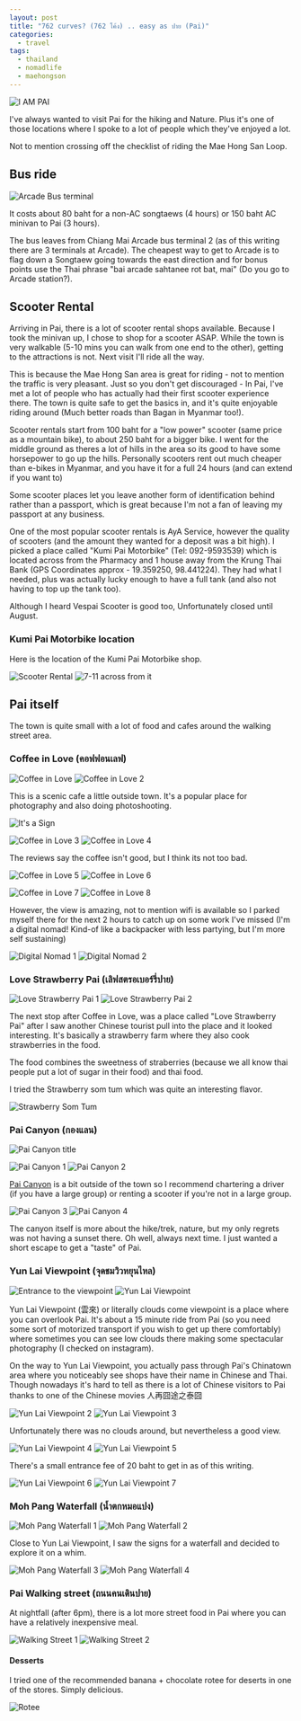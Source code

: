 ```yaml
---
layout: post
title: "762 curves? (762 โค้ง) .. easy as ปาย (Pai)"
categories:
  - travel
tags:
  - thailand
  - nomadlife
  - maehongson
---
```


![I AM PAI](https://images.itinerantfoodie.com/uploads/pai-trip-report/IMG_20170418_101853.jpg)

I've always wanted to visit Pai for the hiking and Nature. Plus it's one of those locations where I spoke to a lot of people which they've enjoyed a lot.

Not to mention crossing off the checklist of riding the Mae Hong San Loop.

## Bus ride

![Arcade Bus terminal](https://images.itinerantfoodie.com/uploads/pai-trip-report/IMG_5463.png)

It costs about 80 baht for a non-AC songtaews (4 hours) or 150 baht AC minivan to Pai (3 hours).

The bus leaves from Chiang Mai Arcade bus terminal 2 (as of this writing there are 3 terminals at Arcade). The cheapest way to get to Arcade is to flag down a Songtaew going towards the east direction and for bonus points use the Thai phrase "bai arcade sahtanee rot bat, mai" (Do you go to Arcade station?).

## Scooter Rental

Arriving in Pai, there is a lot of scooter rental shops available. Because I took the minivan up, I chose to shop for a scooter ASAP. While the town is very walkable (5-10 mins you can walk from one end to the other), getting to the attractions is not. Next visit I'll ride all the way.

This is because the Mae Hong San area is great for riding - not to mention the traffic is very pleasant. Just so you don't get discouraged - In Pai, I've met a lot of people who has actually had their first scooter experience there. The town is quite safe to get the basics in, and it's quite enjoyable riding around (Much better roads than Bagan in Myanmar too!).

Scooter rentals start from 100 baht for a "low power" scooter (same price as a mountain bike), to about 250 baht for a bigger bike. I went for the middle ground as theres a lot of hills in the area so its good to have some horsepower to go up the hills. Personally scooters rent out much cheaper than e-bikes in Myanmar, and you have it for a full 24 hours (and can extend if you want to)

Some scooter places let you leave another form of identification behind rather than a passport, which is great because I'm not a fan of leaving my passport at any business.

One of the most popular scooter rentals is AyA Service, however the quality of scooters (and the amount they wanted for a deposit was a bit high). I picked a place called "Kumi Pai Motorbike" (Tel: 092-9593539) which is located across from the Pharmacy and 1 house away from the Krung Thai Bank  (GPS Coordinates approx - 19.359250, 98.441224). They had what I needed, plus was actually lucky enough to have a full tank (and also not having to top up the tank too).

Although I heard Vespai Scooter is good too, Unfortunately closed until August.

### Kumi Pai Motorbike location

Here is the location of the Kumi Pai Motorbike shop.

![Scooter Rental](https://images.itinerantfoodie.com/uploads/pai-trip-report/IMG_20170418_181120.jpg)
![7-11 across from it](https://images.itinerantfoodie.com/uploads/pai-trip-report/IMG_20170418_181003.jpg)

## Pai itself

The town is quite small with a lot of food and cafes around the walking street area.

### Coffee in Love (คอฟฟอนเลฟ)


![Coffee in Love](https://images.itinerantfoodie.com/uploads/pai-trip-report/IMG_5497.png)
![Coffee in Love 2](https://images.itinerantfoodie.com/uploads/pai-trip-report/IMG_5496.png)

This is a scenic cafe a little outside town. It's a popular place for photography and also doing photoshooting.

![It's a Sign](https://images.itinerantfoodie.com/uploads/pai-trip-report/IMG_20170418_101634-01.jpeg)

![Coffee in Love 3](https://images.itinerantfoodie.com/uploads/pai-trip-report/IMG_5494.png)
![Coffee in Love 4](https://images.itinerantfoodie.com/uploads/pai-trip-report/IMG_20170418_114917-01.jpeg)

The reviews say the coffee isn't good, but I think its not too bad.

![Coffee in Love 5](https://images.itinerantfoodie.com/uploads/pai-trip-report/IMG_20170418_114857-01.jpeg)
![Coffee in Love 6](https://images.itinerantfoodie.com/uploads/pai-trip-report/IMG_20170418_102146-01.jpeg)

![Coffee in Love 7](https://images.itinerantfoodie.com/uploads/pai-trip-report/IMG_20170418_114942-01.jpeg)
![Coffee in Love 8](https://images.itinerantfoodie.com/uploads/pai-trip-report/IMG_20170418_114715-01.jpeg)

However, the view is amazing, not to mention wifi is available so I parked myself there for the next 2 hours to catch up on some work I've missed (I'm a digital nomad! Kind-of like a backpacker with less partying, but I'm more self sustaining)

![Digital Nomad 1](https://images.itinerantfoodie.com/uploads/pai-trip-report/2017-04-18-10_43_02.jpg)
![Digital Nomad 2](https://images.itinerantfoodie.com/uploads/pai-trip-report/IMG_20170418_112449.jpg)

### Love Strawberry Pai (เลิฟสตรอเบอร์รี่ปาย)

![Love Strawberry Pai 1](https://images.itinerantfoodie.com/uploads/pai-trip-report/IMG_5500.png)
![Love Strawberry Pai 2](https://s3.amazonaws.com/images.itinerantfoodie.com/uploads/pai-trip-report/IMG_20170418_120740.jpg)

The next stop after Coffee in Love, was a place called "Love Strawberry Pai" after I saw another Chinese tourist pull into the place and it looked interesting. It's basically a strawberry farm where they also cook strawberries in the food.

The food combines the sweetness of straberries (because we all know thai people put a lot of sugar in their food) and thai food.

I tried the Strawberry som tum which was quite an interesting flavor.

![Strawberry Som Tum](https://images.itinerantfoodie.com/uploads/pai-trip-report/IMG_5502.png)

### Pai Canyon (กองแลน)

![Pai Canyon title](https://images.itinerantfoodie.com/uploads/pai-trip-report/IMG_20170418_124132.jpg)

![Pai Canyon 1](https://images.itinerantfoodie.com/uploads/pai-trip-report/IMG_5503.png)
![Pai Canyon 2](https://images.itinerantfoodie.com/uploads/pai-trip-report/IMG_5504.png)

[Pai Canyon](https://foursquare.com/v/%E0%B8%81%E0%B8%AD%E0%B8%87%E0%B9%81%E0%B8%A5%E0%B8%99-pai-canyon/4bf763a74a67c92850ae23cf) is a bit outside of the town so I recommend chartering a driver (if you have a large group) or renting a scooter if you're not in a large group.

![Pai Canyon 3](https://images.itinerantfoodie.com/uploads/pai-trip-report/IMG_20170418_124938.jpg)
![Pai Canyon 4](https://images.itinerantfoodie.com/uploads/pai-trip-report/IMG_20170418_125532.jpg)

The canyon itself is more about the hike/trek, nature, but my only regrets was not having a sunset there. Oh well, always next time. I just wanted a short escape to get a "taste" of Pai.

### Yun Lai Viewpoint (จุดชมวิวหยุนไหล)

![Entrance to the viewpoint](https://images.itinerantfoodie.com/uploads/pai-trip-report/IMG_20170418_145138.jpg)
![Yun Lai Viewpoint](https://images.itinerantfoodie.com/uploads/pai-trip-report/IMG_20170418_141033.jpg)


Yun Lai Viewpoint (雲來) or literally clouds come viewpoint is a place where you can overlook Pai. It's about a 15 minute ride from Pai (so you need some sort of motorized transport if you wish to get up there comfortably) where sometimes you can see low clouds there making some spectacular photography (I checked on instagram).

On the way to Yun Lai Viewpoint, you actually pass through Pai's Chinatown area where you noticeably see shops have their name in Chinese and Thai. Though nowadays it's hard to tell as there is a lot of Chinese visitors to Pai thanks to one of the Chinese movies 人再囧途之泰囧

![Yun Lai Viewpoint 2](https://images.itinerantfoodie.com/uploads/pai-trip-report/IMG_20170418_141927.jpg)
![Yun Lai Viewpoint 3](https://images.itinerantfoodie.com/uploads/pai-trip-report/IMG_20170418_141921.jpg)


Unfortunately there was no clouds around, but nevertheless a good view.

![Yun Lai Viewpoint 4](https://images.itinerantfoodie.com/uploads/pai-trip-report/IMG_20170418_141023.jpg)
![Yun Lai Viewpoint 5](https://images.itinerantfoodie.com/uploads/pai-trip-report/IMG_20170418_141303.jpg)

There's a small entrance fee of 20 baht to get in as of this writing.

![Yun Lai Viewpoint 6](https://images.itinerantfoodie.com/uploads/pai-trip-report/IMG_20170418_144015.jpg)
![Yun Lai Viewpoint 7](https://images.itinerantfoodie.com/uploads/pai-trip-report/IMG_20170418_140839.jpg)


### Moh Pang Waterfall (น้ำตกหมอแปง)

![Moh Pang Waterfall 1](https://images.itinerantfoodie.com/uploads/pai-trip-report/IMG_20170418_150439.jpg)
![Moh Pang Waterfall 2](https://images.itinerantfoodie.com/uploads/pai-trip-report/IMG_20170418_150859.jpg)

Close to Yun Lai Viewpoint, I saw the signs for a waterfall and decided to explore it on a whim.

![Moh Pang Waterfall 3](https://images.itinerantfoodie.com/uploads/pai-trip-report/IMG_20170418_150859.jpg)
![Moh Pang Waterfall 4](https://images.itinerantfoodie.com/uploads/pai-trip-report/IMG_20170418_153345.jpg)

### Pai Walking street (ถนนคนเดินปาย)

At nightfall (after 6pm), there is a lot more street food in Pai where you can have a relatively inexpensive meal.

![Walking Street 1](https://images.itinerantfoodie.com/uploads/pai-trip-report/IMG_20170417_193328.jpg)
![Walking Street 2](https://images.itinerantfoodie.com/uploads/pai-trip-report/IMG_20170417_194809.jpg)

#### Desserts

I tried one of the recommended banana + chocolate rotee for deserts in one of the stores. Simply delicious.

![Rotee](https://images.itinerantfoodie.com/uploads/pai-trip-report/IMG_20170417_200850.jpg)
